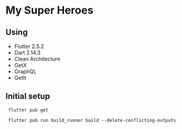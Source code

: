# My Super Heroes

## Using

- Flutter 2.5.2
- Dart 2.14.3
- Clean Architecture
- GetX
- GraphQL
- GetIt

## Initial setup

```shell
 flutter pub get
```
```shell
 flutter pub run build_runner build --delete-conflicting-outputs
```
